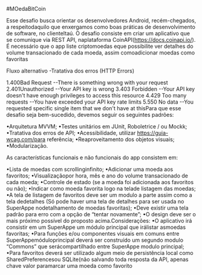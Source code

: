 #MOedaBitCoin

Esse desafio busca orientar os desenvolvedores Android, recém-chegados, a 
respeitodaquilo que enxergamos como boas práticas de desenvolvimento de 
software, no clienteItaú. O desafio consiste em criar um aplicativo que se 
comunique via REST API, naplataforma CoinAPI(https://docs.coinapi.io/).
 É necessário que o app liste criptomoedas eque possibilite ver detalhes do 
volume transacionado de cada moeda, assim comoadicionar moedas como favoritas

Fluxo alternativo -Tratativa dos erros (HTTP Errors)

1.400Bad Request --There is something wrong with your request
2.401Unauthorized --Your API key is wrong
3.403 Forbidden --Your API key doesn't have enough privileges to access this resource
4.429 Too many requests --You have exceeded your API key rate limits
5.550 No data --You requested specific single item that we don't have at thisPara que 
esse desafio seja bem-sucedido, devemos seguir os seguintes padrões:

•Arquitetura MVVM;
•Testes unitários em JUnit, Roboletrice / ou Mockk;
•Tratativa dos erros de API;
•Acessibilidade, utilizar https://guia-wcag.com/para referência;
•Reaproveitamento dos objetos visuais;
•Modularização.

As características funcionais e não funcionais do app consistem em:

•Lista de moedas com scrollinginfinito;
•Adicionar uma moeda aos favoritos;
•Visualizaçãopor hora, mês e ano do volume transacionado de cada moeda;
•Controle de estado (se a moeda foi adicionada aos favoritos ou não);
•Indicar como moeda favorita logo na telade listagem das moedas;
•A tela de listagem de favoritos deve ser um modulo a parte assim 
como a tela dedetalhes (Só pode haver uma tela de detalhes para ser usada 
no SuperAppe nodetalhamento de moedas favoritas);
•Deve existir uma tela padrão para erro com a opção de “tentar novamente”;
•O design deve ser o mais próximo possível do proposto acima.Considerações:
•O aplicativo irá consistir em um SuperAppe um módulo principal que irálistar 
asmoedas favoritas;
•Para funções e/ou componentes visuais em comuns entre SuperAppemóduloprincipal 
deverá ser construído um segundo modulo “Commons” que serácompartilhado entre 
SuperAppe modulo principal;
•Para favoritos deverá ser utilizado algum meio de persistência local como 
SharedPreferencesou SQLite(não salvando toda resposta da API, apenas chave valor 
paramarcar uma moeda como favorito
